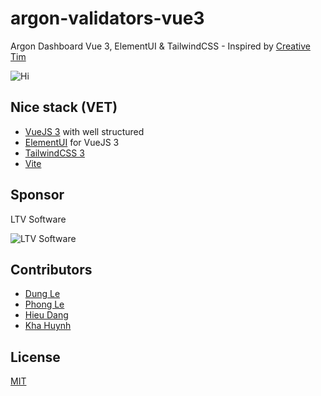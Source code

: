 # argon-validators-vue3

Argon Dashboard Vue 3, ElementUI &amp; TailwindCSS - Inspired by [Creative Tim](https://www.creative-tim.com/product/vue-argon-validators)

![Hi](/src/assets/images/validators.png)

## Nice stack (VET)

- [VueJS 3](https://vuejs.org) with well structured
- [ElementUI](https://element-plus.org/en-US/) for VueJS 3
- [TailwindCSS 3](https://tailwindcss.com)
- [Vite](https://vitejs.dev)

## Sponsor

LTV Software

![LTV Software](https://s.gravatar.com/avatar/bf6addc65b990260d9ba27bc1bee92b4?s=100)

## Contributors

- [Dung Le](https://github.com/dzunglee)
- [Phong Le](https://github.com/LeThanhPhongLTV)
- [Hieu Dang](https://github.com/Trung-Hieu-Dev)
- [Kha Huynh](https://github.com/khaht)

## License

[MIT](https://opensource.org/licenses/MIT)
